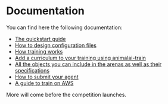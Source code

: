 # Documentation

You can find here the following documentation:

- [The quickstart guide](quickstart.md)
- [How to design configuration files](configFile.md)
- [How training works](training.md)
- [Add a curriculum to your training using animalai-train](curriculum.md)
- [All the objects you can include in the arenas as well as their specifications](definitionsOfObjects.md)
- [How to submit your agent](submission.md)
- [A guide to train on AWS](cloudTraining.md)


More will come before the competition launches.
